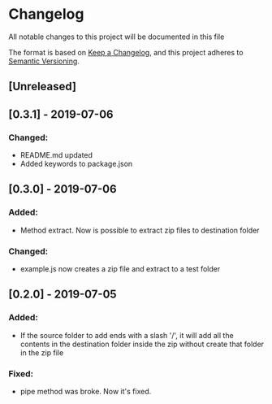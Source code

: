 # Changelog
All notable changes to this project will be documented in this file

The format is based on [Keep a Changelog](https://keepachangelog.com/en/1.0.0/),
and this project adheres to [Semantic Versioning](https://semver.org/spec/v2.0.0.html).

## [Unreleased]

## [0.3.1] - 2019-07-06
### Changed:
- README.md updated
- Added keywords to package.json


## [0.3.0] - 2019-07-06
### Added:
- Method extract. Now is possible to extract zip files to destination folder

### Changed:
- example.js now creates a zip file and extract to a test folder

## [0.2.0] - 2019-07-05
### Added:
- If the source folder to add ends with a slash '/', it will add all the contents in the destination folder inside the zip without create that folder in the zip file

### Fixed:
- pipe method was broke. Now it's fixed.